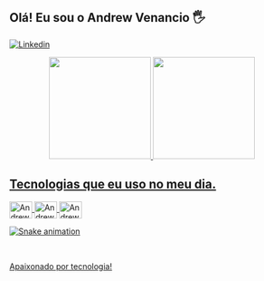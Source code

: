 ## Olá! Eu sou o Andrew Venancio 🖐️

[![Linkedin](https://img.shields.io/badge/LinkedIn-0077B5?style=for-the-badge&logo=linkedin&logoColor=white)](https://www.linkedin.com/in/andrew-venancio-a9b9a6210/)

<div align="center">
  <a href="https://github.com/AndrewOVenancio">
  <img height="180em" src="https://github-readme-stats.vercel.app/api?username=devvenancio&show_icons=true&theme=dracula&include_all_commits=true&count_private=true"/>
  <img height="180em" src="https://github-readme-stats.vercel.app/api/top-langs/?username=devvenancio&layout=compact&langs_count=7&theme=dracula"/>
</div>

## Tecnologias que eu uso no meu dia.

<div style="display: inline_block">
  
  <img align="center" alt="Andrew-html" height="30" width="40" src="https://cdn.jsdelivr.net/gh/devicons/devicon/icons/html5/html5-original.svg"/>
  <img align="center" alt="Andrew-css" height="30" width="40" src="https://cdn.jsdelivr.net/gh/devicons/devicon/icons/css3/css3-original.svg"/>
  <img align="center" alt="Andrew-python" height="30" width="40" src="https://cdn.jsdelivr.net/gh/devicons/devicon/icons/javascript/javascript-original.svg"/>

  
  ![Snake animation](https://github.com/AndrewOVenancio/blob/output/github-contribution-grid-snake.svg)

</div><br/>

Apaixonado por tecnologia!
